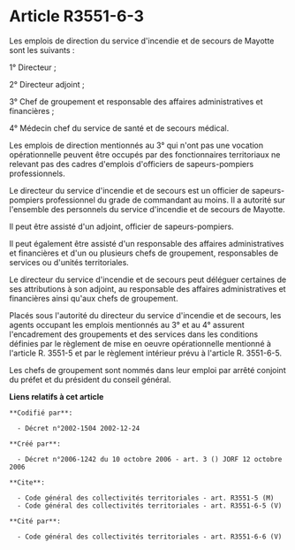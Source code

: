 # Article R3551-6-3

Les emplois de direction du service d'incendie et de secours de Mayotte sont les suivants :

1° Directeur ;

2° Directeur adjoint ;

3° Chef de groupement et responsable des affaires administratives et financières ;

4° Médecin chef du service de santé et de secours médical.

Les emplois de direction mentionnés au 3° qui n'ont pas une vocation opérationnelle peuvent être occupés par des
fonctionnaires territoriaux ne relevant pas des cadres d'emplois d'officiers de sapeurs-pompiers professionnels.

Le directeur du service d'incendie et de secours est un officier de sapeurs-pompiers professionnel du grade de commandant au
moins. Il a autorité sur l'ensemble des personnels du service d'incendie et de secours de Mayotte.

Il peut être assisté d'un adjoint, officier de sapeurs-pompiers.

Il peut également être assisté d'un responsable des affaires administratives et financières et d'un ou plusieurs chefs de
groupement, responsables de services ou d'unités territoriales.

Le directeur du service d'incendie et de secours peut déléguer certaines de ses attributions à son adjoint, au responsable
des affaires administratives et financières ainsi qu'aux chefs de groupement.

Placés sous l'autorité du directeur du service d'incendie et de secours, les agents occupant les emplois mentionnés au 3° et
au 4° assurent l'encadrement des groupements et des services dans les conditions définies par le règlement de mise en oeuvre
opérationnelle mentionné à l'article R. 3551-5 et par le règlement intérieur prévu à l'article R. 3551-6-5.

Les chefs de groupement sont nommés dans leur emploi par arrêté conjoint du préfet et du président du conseil général.

**Liens relatifs à cet article**

	**Codifié par**:

	  - Décret n°2002-1504 2002-12-24

	**Créé par**:

	  - Décret n°2006-1242 du 10 octobre 2006 - art. 3 () JORF 12 octobre 2006

	**Cite**:

	  - Code général des collectivités territoriales - art. R3551-5 (M)
	  - Code général des collectivités territoriales - art. R3551-6-5 (V)

	**Cité par**:

	  - Code général des collectivités territoriales - art. R3551-6-6 (V)
